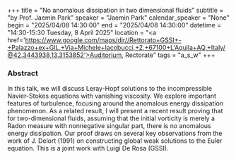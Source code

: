 +++
title = "No anomalous dissipation in two dimensional fluids"
subtitle = "by Prof. Jaemin Park"
speaker = "Jaemin Park"
calendar_speaker = "None"
begin = "2025/04/08  14:30:00"
end = "2025/04/08  14:30:00"
datetime = "14:30-15:30 Tuesday, 8 April 2025"
location = "<a href='https://www.google.com/maps/dir//Rettorato+GSSI+-+Palazzo+ex+GIL,+Via+Michele+Iacobucci,+2,+67100+L'Aquila+AQ,+Italy/@42.3443938,13.3153852'>Auditorium, Rectorate</a>"
tags = "a_s_w"
+++

### Abstract
In this talk, we will discuss Leray-Hopf solutions to the incompressible Navier-Stokes equations with vanishing viscosity. We explore important features of turbulence, focusing around the anomalous energy dissipation phenomenon. As a related result, I will present a recent result proving that for two-dimensional fluids, assuming that  the initial vorticity is merely a Radon measure with nonnegative singular part, there is no anomalous energy dissipation. Our proof draws on several key observations from the work of J. Delort (1991) on constructing global weak solutions to the Euler equation. This is a joint work with Luigi De Rosa (GSSI).
